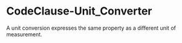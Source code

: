 # CodeClause-Unit_Converter
A unit conversion expresses the same property as a different unit of measurement.
